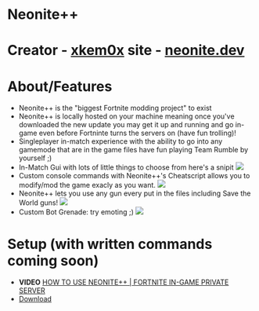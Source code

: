 # Neonite++
# Creator - [xkem0x](https://twitter.com/xkem0x) site - [neonite.dev](http://neonite.dev)
# About/Features 
- Neonite++ is the "biggest Fortnite modding project" to exist
- Neonite++ is locally hosted on your machine meaning once you've downloaded the new update you may get it up and running and go in-game even before Fortninte turns the servers on (have fun trolling)!
- Singleplayer in-match experience with the ability to go into any gamemode that are in the game files have fun playing Team Rumble by yourself ;)
- In-Match Gui with lots of little things to choose from here's a snipit <img src="https://pbs.twimg.com/media/Ev9nt5YXIAkE40K?format=png&name=small">
- Custom console commands with Neonite++'s Cheatscript allows you to modify/mod the game exacly as you want. <img src="https://pbs.twimg.com/media/Ev9nzvVWEAgUGOw?format=png&name=small">
- Neonite++ lets you use any gun every put in the files including Save the World guns! <img src="https://pbs.twimg.com/media/Ev9n4YuWYAQV7vL?format=png&name=small">
- Custom Bot Grenade: try emoting ;) <img src="https://pbs.twimg.com/media/Ev9n8iXXYAEQITo?format=jpg&name=small">
# Setup (with written commands coming soon) 
* **VIDEO** [HOW TO USE NEONITE++ | FORTNITE IN-GAME PRIVATE SERVER](https://youtu.be/TnoiDk1EsFk)
* [Download](https://cdn.discordapp.com/attachments/719576626953846824/818550434700066836/NPP_V1.0.1.zip)
